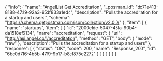 {
  "info": {
    "name": "AngelList Get Accreditation",
    "_postman_id": "dc71e413-8188-4729-92a3-95df833a1ed4",
    "description": "Pulls the accreditation for a startup and users.",
    "schema": "https://schema.getpostman.com/json/collection/v2.0.0/"
  },
  "item": [
    {
      "name": "startups",
      "item": [
        {
          "id": "2000efde-5047-48fa-90b4-da1518ef6134",
          "name": "accreditation",
          "request": {
            "url": "http://api.angel.co/1/accreditation",
            "method": "GET",
            "body": {
              "mode": "raw"
            },
            "description": "Pulls the accreditation for a startup and users"
          },
          "response": [
            {
              "status": "OK",
              "code": 200,
              "name": "Response_200",
              "id": "6bc0d716-4b5b-47f9-9b17-b8cf875e2272"
            }
          ]
        }
      ]
    }
  ]
}